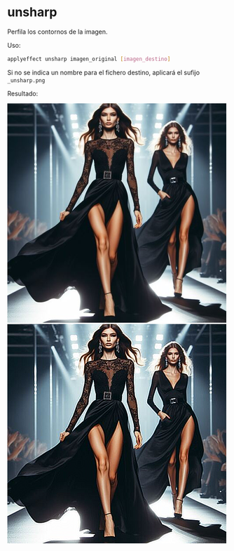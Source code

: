 # unsharp

Perfila los contornos de la imagen.

Uso:

``` sh
applyeffect unsharp imagen_original [imagen_destino]
```

Si no se indica un nombre para el fichero destino, aplicará el sufijo `_unsharp.png`

Resultado:

![imagen original](../../images/image.jpg)
![unsharp](../../images/image_unsharp.png)
